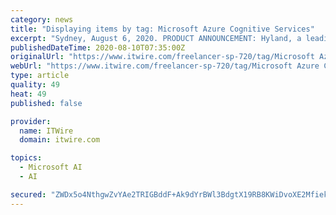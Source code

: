 ```yaml
---
category: news
title: "Displaying items by tag: Microsoft Azure Cognitive Services"
excerpt: "Sydney, August 6, 2020. PRODUCT ANNOUNCEMENT: Hyland, a leading content services provider for organisations across the globe, announces Brainware Foundation, the latest release of Hyland’s intelligent data extraction and text analytics software."
publishedDateTime: 2020-08-10T07:35:00Z
originalUrl: "https://www.itwire.com/freelancer-sp-720/tag/Microsoft Azure Cognitive Services.html"
webUrl: "https://www.itwire.com/freelancer-sp-720/tag/Microsoft Azure Cognitive Services.html"
type: article
quality: 49
heat: 49
published: false

provider:
  name: ITWire
  domain: itwire.com

topics:
  - Microsoft AI
  - AI

secured: "ZWDx5o4NthgwZvYAe2TRIGBddF+Ak9dYrBWl3BdgtX19RB8KWiDvoXE2MfiekUtJByP8+Kgx6fi0nzYOCLqEACWm2k7LKjepkVk1ci7497UkHkWsH+D+Je8sVVI3aZBz3zxrEj00OU0iKnGg0CDn1bEIKYs4RYUKW3isLszqvT5ztAh8VG0o0NQuiDJjukl3yumLivJm68Z5STQpnXRmZvvPEaPl8bq2yijDbWwKbXIBwufymTK39+AAB9zM03gj3BmTqg8xVnvuFHL/kwB/2QYHO7hUWVDkqRWIalGAUOgqLwMQMy18+S4v1QqLQ9OrFUFalcbpKRIPVhiPKmHj2Q==;xf/Y9NJc+vyviE3We1HxWA=="
---
```


